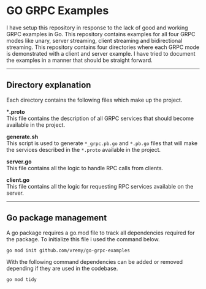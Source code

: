 # GO GRPC Examples
I have setup this repository in response to the lack of good and working GRPC
examples in Go. This repository contains examples for all four GRPC modes like
unary, server streaming, client streaming and bidirectional streaming. This
repository contains four directories where each GRPC mode is demonstrated with
a client and server example. I have tried to document the examples in a manner
that should be straight forward.

---

## Directory explanation
Each directory contains the following files which make up the project.

***.proto**   
This file contains the description of all GRPC services that should become
available in the project.

**generate.sh**   
This script is used to generate `*_grpc.pb.go` and `*.pb.go` files that will
make the services described in the `*.proto` available in the project.

**server.go**   
This file contains all the logic to handle RPC calls from clients.

**client.go**   
This file contains all the logic for requesting RPC services available on the
server.

---

## Go package management
A go package requires a go.mod file to track all dependencies required for the
package. To initialize this file i used the command below.

```sh
go mod init github.com/vremy/go-grpc-examples
```

With the following command dependencies can be added or removed depending if
they are used in the codebase.

```sh
go mod tidy
```